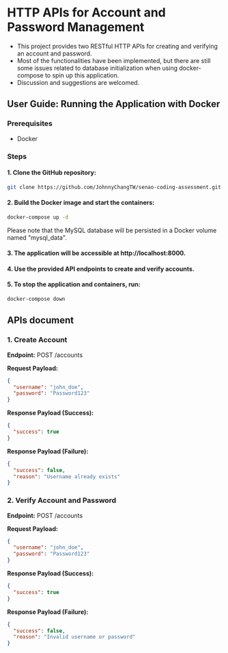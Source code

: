 # HTTP APIs for Account and Password Management

- This project provides two RESTful HTTP APIs for creating and verifying an account and password.
- Most of the functionalities have been implemented, but there are still some issues related to database initialization when using docker-compose to spin up this application.
- Discussion and suggestions are welcomed.

## User Guide: Running the Application with Docker

### Prerequisites
- Docker

### Steps 
#### 1. Clone the GitHub repository:
```bash
git clone https://github.com/JohnnyChangTW/senao-coding-assessment.git
```
#### 2. Build the Docker image and start the containers:
```bash
docker-compose up -d
```
Please note that the MySQL database will be persisted in a Docker volume named "mysql_data".
#### 3. The application will be accessible at http://localhost:8000.
#### 4. Use the provided API endpoints to create and verify accounts.
#### 5. To stop the application and containers, run:
```bash
docker-compose down
```

## APIs document

### 1. Create Account

**Endpoint:** POST /accounts

**Request Payload:**
```json
{
  "username": "john_doe",
  "password": "Password123"
}
```
**Response Payload (Success):**
```json
{
  "success": true
}
```
**Response Payload (Failure):**
```json
{
  "success": false,
  "reason": "Username already exists"
}
```

### 2. Verify Account and Password

**Endpoint:** POST /accounts

**Request Payload:**
```json
{
  "username": "john_doe",
  "password": "Password123"
}
```
**Response Payload (Success):**
```json
{
  "success": true
}
```
**Response Payload (Failure):**
```json
{
  "success": false,
  "reason": "Invalid username or password"
}
```




